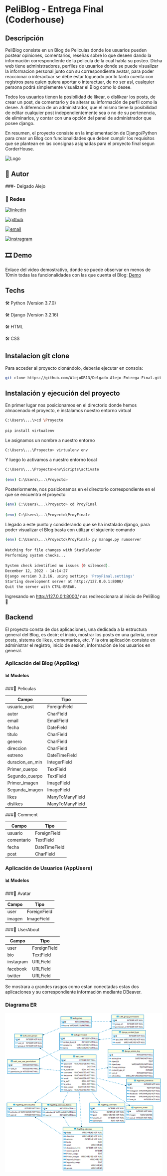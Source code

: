# PeliBlog - Entrega Final (Coderhouse)
## Descripción 
PeliBlog consiste en un Blog de Peliculas donde los usuarios pueden postear opiniones, comentarios, reseñas sobre lo que deseen dando la información correspondiente de la pelicula de la cual habla su posteo. Dicha web tiene administradores, perfiles de usuarios donde se puede visualizar la informacion personal junto con su correspondiente avatar, para poder reaccionar o interactuar se debe estar logueado por lo tanto cuenta con registros para quien quiera aportar o interactuar, de no ser así, cualquier persona podrá simplemente visualizar el Blog como lo desee. 

Todos los usuarios tienen la posibilidad de likear, o dislikear los posts, de crear un post, de comentarlo y de alterar su información de perfil como la desee. A diferencia de un administrador, que el mismo tiene la posibilidad de editar cualquier post independientemente sea o no de su pertenencia, de eliminarlos, y contar con una opción del panel de administrador que posee django.  

En resumen, el proyecto consiste en la implementación de Django/Python para crear un Blog con funcionalidades que deben cumplir los requisitos que se plantean en las consignas asignadas para el proyecto final segun CorderHouse. 

![Logo](https://avatars.githubusercontent.com/u/116843946?s=400&u=91949b295a9524968148fba6ea4d66edfec1a40a&v=4)

## 👨 Autor
###- Delgado Alejo
### 📱 Redes

[![linkedin](https://img.shields.io/badge/LinkedIn-0077B5?style=for-the-badge&logo=linkedin&logoColor=white)](https://www.linkedin.com/in/alejo-alfredo-angel-delgado-129b291b5/)

[![github](https://img.shields.io/badge/GitHub-100000?style=for-the-badge&logo=github&logoColor=white)](https://github.com/AlejoDR13)

[![email](https://img.shields.io/badge/Gmail-D14836?style=for-the-badge&logo=gmail&logoColor=white)](alejodelgado199999@gmail.com)

[![instragram](https://img.shields.io/badge/Instagram-E4405F?style=for-the-badge&logo=instagram&logoColor=white)](https://www.instagram.com/alejo.d13/)

## 🎞 Demo
Enlace del video demostrativo, donde se puede observar en menos de 10min todas las funcionalidades con las que cuenta el Blog:
[Demo](https://youtu.be/9diSZ3uwdcQ)

## Techs

🛠️ Python (Version 3.7.0)

🛠️ Django (Version 3.2.16)

🛠️ HTML

🛠️ CSS

## Instalacion git clone

Para acceder al proyecto clonándolo, deberás ejecutar en consola: 
```sh
git clone https://github.com/AlejoDR13/Delgado-Alejo-Entrega-Final.git
```

## Instalación y ejecución del proyecto

En primer lugar nos posicionamos en el directorio donde hemos almacenado el proyecto, e instalamos nuestro entorno virtual
```sh
C:\Users\...\>cd \Proyecto

pip install virtualenv
```
Le asignamos un nombre a nuestro entorno

```sh
C:\Users\...\Proyecto> virtualenv env
```

Y luego lo activamos a nuestro entorno local

```sh
C:\Users\...\Proyecto>env\Scripts\activate

(env) C:\Users\...\Proyecto>
```
Posteriormente, nos posicionamos en el directorio correspondiente en el que se encuentra el proyecto

```sh
(env) C:\Users\...\Proyecto> cd ProyFinal

(env) C:\Users\...\Proyecto\ProyFinal>
```

Llegado a este punto y considerando que se ha instalado django, para poder visualizar el Blog basta con utilizar el siguiente comando

```sh
(env) C:\Users\...\Proyecto\ProyFinal> py manage.py runserver

Watching for file changes with StatReloader
Performing system checks...

System check identified no issues (0 silenced).
December 12, 2022 - 14:14:27
Django version 3.2.16, using settings 'ProyFinal.settings'
Starting development server at http://127.0.0.1:8000/
Quit the server with CTRL-BREAK.
```
Ingresando en http://127.0.0.1:8000/ nos redireccionara al inicio de PeliBlog 🚀

## Backend 

El proyecto consta de dos aplicaciones, una dedicada a la estructura general del Blog, es decir; el inicio, mostrar los posts en una galeria, crear posts, sistema de likes, comentarios, etc. Y la otra aplicación consiste en administrar el registro, inicio de sesión, información de los usuarios en general. 

### Aplicación del Blog (AppBlog)

#### 📊 Modelos

###🔑 Peliculas

|    Campo      |   Tipo        |
| ------------- | ------------- |
|    usuario_post     |   ForeignField   |
|   autor   |   CharField   |
|     email   |   EmailField   |
|   fecha   |  DateField  |
|   titulo    |   CharField   |
|   genero    |   CharField   |
|   direccion    |   CharField   |
|   estreno    |   DateTimeField   |
|   duracion_en_min    |   IntegerField   |
|   Primer_cuerpo    |   TextField   |
|   Segundo_cuerpo    |   TextField   |
|   Primer_imagen    |   ImageField   |
|   Segunda_imagen    |   ImageField   |
|   likes    |   ManyToManyField   | 
|   dislikes    |   ManyToManyField   |  

###🔑 Comment

|    Campo      |   Tipo        |
| ------------- | ------------- |
|    usuario     |   ForeignField   |
|   comentario   |   TextField   |
|     fecha   |   DateTimeField   |
|   post   |  CharField  |

### Aplicación de Usuarios (AppUsers) 

#### 📊 Modelos

###🔑 Avatar

|    Campo      |   Tipo        |
| ------------- | ------------- |
|    user    |   ForeignField   |
|   imagen   |   ImageField   |

###🔑 UserAbout

|    Campo      |   Tipo        |
| ------------- | ------------- |
|    user     |   ForeignField   |
|   bio   |   TextField   |
|     instagram   |   URLField   |
|     facebook   |   URLField   |
|     twitter   |   URLField   |

Se mostrara a grandes rasgos como estan conectadas estas dos aplicaciones y su correspondiente información mediante DBeaver.
### Diagrama ER

<img src="/DB.png">
